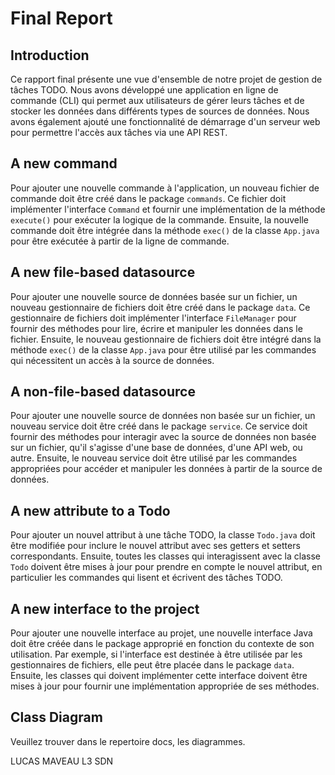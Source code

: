 # Final Report

## Introduction

Ce rapport final présente une vue d'ensemble de notre projet de gestion de tâches TODO. Nous avons développé une application en ligne de commande (CLI) qui permet aux utilisateurs de gérer leurs tâches et de stocker les données dans différents types de sources de données. Nous avons également ajouté une fonctionnalité de démarrage d'un serveur web pour permettre l'accès aux tâches via une API REST.

## A new command

Pour ajouter une nouvelle commande à l'application, un nouveau fichier de commande doit être créé dans le package `commands`. Ce fichier doit implémenter l'interface `Command` et fournir une implémentation de la méthode `execute()` pour exécuter la logique de la commande. Ensuite, la nouvelle commande doit être intégrée dans la méthode `exec()` de la classe `App.java` pour être exécutée à partir de la ligne de commande.

## A new file-based datasource

Pour ajouter une nouvelle source de données basée sur un fichier, un nouveau gestionnaire de fichiers doit être créé dans le package `data`. Ce gestionnaire de fichiers doit implémenter l'interface `FileManager` pour fournir des méthodes pour lire, écrire et manipuler les données dans le fichier. Ensuite, le nouveau gestionnaire de fichiers doit être intégré dans la méthode `exec()` de la classe `App.java` pour être utilisé par les commandes qui nécessitent un accès à la source de données.

## A non-file-based datasource

Pour ajouter une nouvelle source de données non basée sur un fichier, un nouveau service doit être créé dans le package `service`. Ce service doit fournir des méthodes pour interagir avec la source de données non basée sur un fichier, qu'il s'agisse d'une base de données, d'une API web, ou autre. Ensuite, le nouveau service doit être utilisé par les commandes appropriées pour accéder et manipuler les données à partir de la source de données.

## A new attribute to a Todo

Pour ajouter un nouvel attribut à une tâche TODO, la classe `Todo.java` doit être modifiée pour inclure le nouvel attribut avec ses getters et setters correspondants. Ensuite, toutes les classes qui interagissent avec la classe `Todo` doivent être mises à jour pour prendre en compte le nouvel attribut, en particulier les commandes qui lisent et écrivent des tâches TODO.

## A new interface to the project

Pour ajouter une nouvelle interface au projet, une nouvelle interface Java doit être créée dans le package approprié en fonction du contexte de son utilisation. Par exemple, si l'interface est destinée à être utilisée par les gestionnaires de fichiers, elle peut être placée dans le package `data`. Ensuite, les classes qui doivent implémenter cette interface doivent être mises à jour pour fournir une implémentation appropriée de ses méthodes.

## Class Diagram

Veuillez trouver dans le repertoire docs, les diagrammes.


LUCAS MAVEAU 
L3 SDN